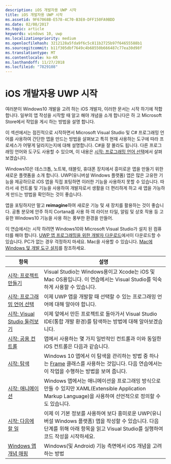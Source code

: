 ```yaml
---
description: iOS 개발자용 UWP 시작
title: iOS 개발자용 UWP 시작
ms.assetid: 9F67068B-E578-4C70-B3E0-DFF150FA9BDD
ms.date: 02/08/2017
ms.topic: article
keywords: windows 10, uwp
ms.localizationpriority: medium
ms.openlocfilehash: 3212128a5fda9f6c5c811b2725b97f64655588b1
ms.sourcegitcommit: b11f305dbf7649c4b68550b666487c77ea30d98f
ms.translationtype: MT
ms.contentlocale: ko-KR
ms.lasthandoff: 11/27/2018
ms.locfileid: "7829108"
---
```

# <a name="getting-started-with-uwp-for-ios-developers"></a>iOS 개발자용 UWP 시작


여러분이 Windows10 개발을 고려 하는 iOS 개발자, 이러한 문서는 시작 하기에 적합 합니다. 일부의 앱 작성을 시작할 때 알고 해야 개념을 소개 합니다은 하 고 Microsoft Store에서 작업을 게시 하는 방법을 설명 합니다.

이 섹션에서는 점진적으로 시작하면서 Microsoft Visual Studio 및 C# 프로그래밍 언어를 사용하여 간단한 앱을 만드는 방법을 살펴보고 특히 현재 사용하는 도구에 따라 프로세스가 어떻게 달라지는지에 대해 설명합니다. C#을 잘 몰라도 됩니다. 다른 프로그래밍 언어와 도구도 사용할 수 있으며, 이 내용은 [시작: 프로그래밍 언어 선택](getting-started-choosing-a-programming-language.md)에서 살펴보겠습니다.

Windows10은 데스크톱, 노트북, 태블릿, 휴대폰 장치에서 흥미로운 앱을 만들기 위한 새로운 플랫폼을 소개 합니다. UWP(유니버설 Windows 플랫폼) 앱은 많은 고유한 기능을 제공하므로 iOS 앱을 직접 포팅하면 이러한 기능을 사용하지 못할 수 있습니다. 따라서 새 컨트롤 및 기능을 사용하여 개발자로서 생활을 더 편리하게 하고 새 앱을 가능하게 만드는 방법을 확인하는 것이 좋습니다.

앱을 포팅하지만 말고 **reimagine**하여 새로운 기능 및 새 장치를 활용하는 것이 좋습니다. 공통 분모에 안주 하지 Cortana를 사용 하 여 라이브 타일, 알림 및 상호 작용 등 고유한 Windows10 기능을 사용 하는 풍부한 환경을 만들어.

이 연습에서는 시작 하려면 Windows10와 Microsoft Visual Studio가 설치 된 컴퓨터를 해야 합니다. [UWP 앱 프로그래밍을 위한 개발자 다운로드](https://developer.microsoft.com/en-us/windows/downloads)에서이 다운로드할 수 있습니다. PC가 없는 경우 걱정하지 마세요. Mac을 사용할 수 있습니다. [Mac에 Windows 및 개발 도구 설치](setting-up-your-mac-with-windows-10.md)를 참조하세요.

| 항목 | 설명 |
|-------|-------------|
| [시작: 프로젝트 만들기](getting-started-creating-a-project.md) | Visual Studio는 Windows용이고 Xcode는 iOS 및 Mac OS용입니다. 이 연습에서는 Visual Studio를 익숙하게 사용할 수 있습니다. |
| [시작: 프로그래밍 언어 선택](getting-started-choosing-a-programming-language.md) | 이제 UWP 앱을 개발할 때 선택할 수 있는 프로그래밍 언어에 대해 알아야 합니다. |
| [시작: Visual Studio 둘러보기](getting-started-getting-around-in-visual-studio.md) | 이제 앞에서 만든 프로젝트로 돌아가서 Visual Studio IDE(통합 개발 환경)를 탐색하는 방법에 대해 알아보겠습니다. |
| [시작: 공용 컨트롤](getting-started-common-controls.md) | 앱에서 사용하는 몇 가지 일반적인 컨트롤과 이와 동일한 iOS 컨트롤은 다음과 같습니다. |
| [시작: 탐색](getting-started-navigation.md) | Windows 10 앱에서 이 탐색을 관리하는 방법 중 하나는 [Frame](https://msdn.microsoft.com/library/windows/apps/br242682) 클래스를 사용하는 것입니다. 다음 연습에서는 이 작업을 수행하는 방법을 보여 줍니다. |
| [시작: 애니메이션](getting-started-animation.md) | Windows 앱에서는 애니메이션을 프로그래밍 방식으로 만들 수 있지만 XAML(Extensible Application Markup Language)을 사용하여 선언적으로 정의할 수도 있습니다. |
| [시작: 다음에 할 일](getting-started-what-next.md) | 이제 이 기본 정보를 사용하여 보다 흥미로운 UWP(유니버설 Windows 플랫폼) 앱을 작성할 수 있습니다. 다음 단계를 위해 아래 항목을 읽고 Visual Studio를 실행하여 코드 작성을 시작하세요. |
| [Windows 앱 개념 매핑](https://msdn.microsoft.com//windows/uwp/porting/android-ios-uwp-map) | Windows(및 Android) 기능 측면에서 iOS 개념을 고려하는 방법 |

 

 

 
